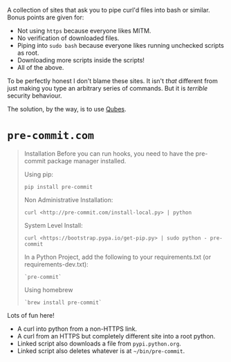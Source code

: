 A collection of sites that ask you to pipe curl'd files into bash or
similar. Bonus points are given for:

-   Not using `https` because everyone likes MITM.
-   No verification of downloaded files.
-   Piping into `sudo bash` because everyone likes running unchecked
    scripts as root.
-   Downloading more scripts inside the scripts!
-   All of the above.

To be perfectly honest I don't blame these sites. It isn't *that*
different from just making you type an arbitrary series of commands. But
it is *terrible* security behaviour.

The solution, by the way, is to use [Qubes](https://www.qubes-os.org).

`pre-commit.com`
================

> Installation Before you can run hooks, you need to have the pre-commit
> package manager installed.
>
> Using pip: 
> 
> `pip install pre-commit`
>
> Non Administrative Installation:
>
> `curl <http://pre-commit.com/install-local.py> | python`
>
> System Level Install:
>
> `curl <https://bootstrap.pypa.io/get-pip.py> | sudo python - pre-commit`
>
> In a Python Project, add the following to your requirements.txt (or
> requirements-dev.txt):
>
>     `pre-commit`
>
> Using homebrew
>
>     `brew install pre-commit`

Lots of fun here!

-   A curl into python from a non-HTTPS link.
-   A curl from an HTTPS but completely different site into a root python.
-   Linked script also downloads a file from `pypi.python.org`.
-   Linked script also deletes whatever is at `~/bin/pre-commit`.


